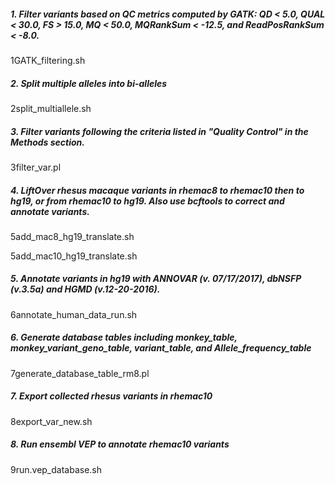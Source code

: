##### 1. Filter variants based on QC metrics computed by GATK: QD < 5.0, QUAL < 30.0, FS > 15.0, MQ < 50.0, MQRankSum < -12.5, and ReadPosRankSum < -8.0. ##### 

1GATK_filtering.sh

##### 2. Split multiple alleles into bi-alleles #####

2split_multiallele.sh

##### 3. Filter variants following the criteria listed in "Quality Control" in the Methods section. #####

3filter_var.pl

##### 4. LiftOver rhesus macaque variants in rhemac8 to rhemac10 then to hg19, or from rhemac10 to hg19. Also use bcftools to correct and annotate variants. #####

5add_mac8_hg19_translate.sh

5add_mac10_hg19_translate.sh

##### 5. Annotate variants in hg19 with ANNOVAR (v. 07/17/2017), dbNSFP (v.3.5a) and HGMD (v.12-20-2016). #####

6annotate_human_data_run.sh

##### 6. Generate database tables including monkey_table, monkey_variant_geno_table, variant_table, and Allele_frequency_table #####

7generate_database_table_rm8.pl

##### 7. Export collected rhesus variants in rhemac10 #####

8export_var_new.sh

##### 8. Run ensembl VEP to annotate rhemac10 variants #####

9run.vep_database.sh
